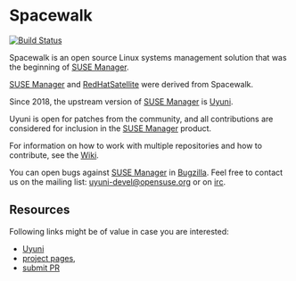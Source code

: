 Spacewalk
=========

[![Build Status](https://travis-ci.org/spacewalkproject/spacewalk.svg?branch=master)](https://travis-ci.org/spacewalkproject/spacewalk/builds)

Spacewalk is an open source Linux systems management solution that was the
beginning of [SUSE Manager](https://www.suse.com/products/suse-manager/).

[SUSE Manager](https://www.suse.com/products/suse-manager/) and [RedHatSatellite](https://www.redhat.com/products/enterprise-linux/satellite/) were derived from Spacewalk.

Since 2018, the upstream version of [SUSE Manager](https://www.suse.com/products/suse-manager/) is [Uyuni](https://www.uyuni-project.org/).

Uyuni is open for patches from the community, and all contributions are
considered for inclusion in the [SUSE Manager](https://www.suse.com/products/suse-manager/) product.

For information on how to work with multiple repositories and how to
contribute, see the [Wiki](https://github.com/spacewalkproject/spacewalk/wiki).

You can open bugs against [SUSE Manager](https://www.suse.com/products/suse-manager/) in [Bugzilla](https://bugzilla.suse.com/enter_bug.cgi?product=SUSE%20Manager%203.2).
Feel free to contact us on the mailing list: <uyuni-devel@opensuse.org> or on [irc](https://www.uyuni-project.org/contact.html#irc).

Resources
---------

Following links might be of value in case you are interested:

  * [Uyuni](https://github.com/uyuni-project/)
  * [project pages](https://spacewalkproject.github.io/),
  * [submit PR](https://github.com/spacewalkproject/spacewalk-wiki/pulls)
